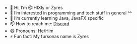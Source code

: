 - 👋 Hi, I’m @IHIXly or Zyres
- 👀 I’m interested in programming and tech stuff in general ^^
- 🌱 I’m currently learning Java, JavaFX specific 
- 📫 How to reach me: [Discord](https://discordapp.com/users/527420519549632513) 
- 😄 Pronouns: He/Him
- ⚡ Fun fact: My fursonas name is Zyres

<!---
IHIXly/IHIXly is a ✨ special ✨ repository because its `README.md` (this file) appears on your GitHub profile.
You can click the Preview link to take a look at your changes.
--->
